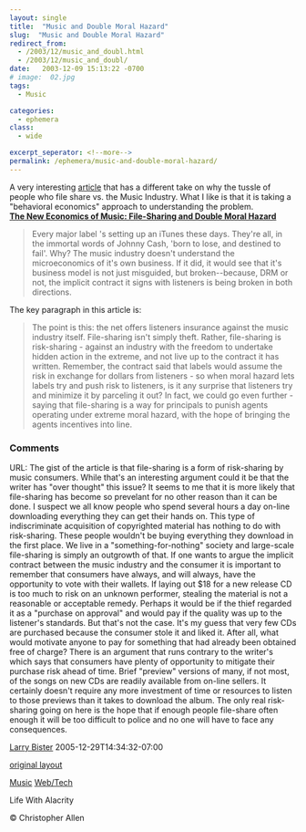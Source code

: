 ```yaml
---
layout: single
title:  "Music and Double Moral Hazard"
slug:  "Music and Double Moral Hazard"
redirect_from:
  - /2003/12/music_and_doubl.html
  - /2003/12/music_and_doubl/
date:   2003-12-09 15:13:22 -0700
# image:  02.jpg
tags: 
  - Music

categories:
  - ephemera
class:
  - wide

excerpt_seperator: <!--more-->
permalink: /ephemera/music-and-double-moral-hazard/
---
```


A very interesting [article](http://www.bubblegeneration.com/level2.cfm?resource=musicrisk1) that has a different take on why the tussle of people who file share vs. the Music Industry. What I like is that it is taking a "behavioral economics" approach to understanding the problem.  
**[The New Economics of Music: File-Sharing and Double Moral Hazard](http://www.bubblegeneration.com/level2.cfm?resource=musicrisk1)**  

> Every major label 's setting up an iTunes these days. They're all, in the immortal words of Johnny Cash, 'born to lose, and destined to fail'. Why? The music industry doesn't understand the microeconomics of it's own business. If it did, it would see that it's business model is not just misguided, but broken--because, DRM or not, the implicit contract it signs with listeners is being broken in both directions.

  
The key paragraph in this article is:

> The point is this: the net offers listeners insurance against the music industry itself. File-sharing isn't simply theft. Rather, file-sharing is risk-sharing - against an industry with the freedom to undertake hidden action in the extreme, and not live up to the contract it has written. Remember, the contract said that labels would assume the risk in exchange for dollars from listeners - so when moral hazard lets labels try and push risk to listeners, is it any surprise that listeners try and minimize it by parceling it out? In fact, we could go even further - saying that file-sharing is a way for principals to punish agents operating under extreme moral hazard, with the hope of bringing the agents incentives into line.

### Comments

URL: The gist of the article is that file-sharing is a form of risk-sharing by music consumers. While that's an interesting argument could it be that the writer has "over thought" this issue? It seems to me that it is more likely that file-sharing has become so prevelant for no other reason than it can be done. I suspect we all know people who spend several hours a day on-line downloading everything they can get their hands on. This type of indiscriminate acquisition of copyrighted material has nothing to do with risk-sharing. These people wouldn't be buying everything they download in the first place. We live in a "something-for-nothing" society and large-scale file-sharing is simply an outgrowth of that. If one wants to argue the implicit contract between the music industry and the consumer it is important to remember that consumers have always, and will always, have the opportunity to vote with their wallets. If laying out $18 for a new release CD is too much to risk on an unknown performer, stealing the material is not a reasonable or acceptable remedy. Perhaps it would be if the thief regarded it as a "purchase on approval" and would pay if the quality was up to the listener's standards. But that's not the case. It's my guess that very few CDs are purchased because the consumer stole it and liked it. After all, what would motivate anyone to pay for something that had already been obtained free of charge? There is an argument that runs contrary to the writer's which says that consumers have plenty of opportunity to mitigate their purchase risk ahead of time. Brief "preview" versions of many, if not most, of the songs on new CDs are readily available from on-line sellers. It certainly doesn't require any more investment of time or resources to listen to those previews than it takes to download the album. The only real risk-sharing going on here is the hope that if enough people file-share often enough it will be too difficult to police and no one will have to face any consequences.

[Larry Bister](#) 2005-12-29T14:34:32-07:00

[original layout](/previous/2003/12/music_and_doubl.html)

[Music](/tags/music/) [Web/Tech](/tags/web/tech/)

Life With Alacrity

© Christopher Allen